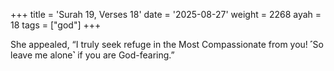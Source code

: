 +++
title = 'Surah 19, Verses 18'
date = '2025-08-27'
weight = 2268
ayah = 18
tags = ["god"]
+++

She appealed, “I truly seek refuge in the Most Compassionate from you! ˹So leave me alone˺ if you are God-fearing.”